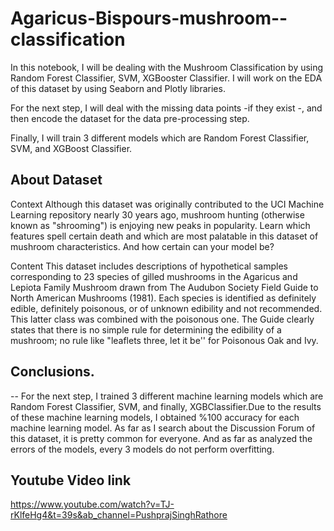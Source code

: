 # Agaricus-Bispours-mushroom--classification
  In this notebook, I will be dealing with the Mushroom Classification by using Random Forest Classifier, SVM, XGBooster Classifier. 
I will work on the EDA of this dataset by using Seaborn and Plotly libraries.

For the next step, I will deal with the missing data points -if they exist -, and then encode the dataset for the data pre-processing step.

Finally, I will train 3 different models which are Random Forest Classifier, SVM, and XGBoost Classifier.

About Dataset
-
Context
Although this dataset was originally contributed to the UCI Machine Learning repository nearly 30 years ago, mushroom hunting (otherwise known as "shrooming") is enjoying new peaks in popularity. Learn which features spell certain death and which are most palatable in this dataset of mushroom characteristics. And how certain can your model be?

Content
This dataset includes descriptions of hypothetical samples corresponding to 23 species of gilled mushrooms in the Agaricus and Lepiota Family Mushroom drawn from The Audubon Society Field Guide to North American Mushrooms (1981). Each species is identified as definitely edible, definitely poisonous, or of unknown edibility and not recommended. This latter class was combined with the poisonous one. The Guide clearly states that there is no simple rule for determining the edibility of a mushroom; no rule like "leaflets three, let it be'' for Poisonous Oak and Ivy.

Conclusions. 
-

-- For the next step, I trained 3 different machine learning models which are Random Forest Classifier, SVM, and finally, XGBClassifier.Due to the results of these machine learning models, I obtained %100 accuracy for each machine learning model. As far as I search about the Discussion Forum    of this dataset, it is pretty common for everyone. And as far as analyzed the errors of the models, every 3 models do not perform overfitting.

Youtube Video link
-
https://www.youtube.com/watch?v=TJ-rKlfeHg4&t=39s&ab_channel=PushprajSinghRathore
